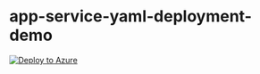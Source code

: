 # app-service-yaml-deployment-demo


[![Deploy to Azure](https://aka.ms/deploytoazurebutton)](https://portal.azure.com/#create/Microsoft.Template/uri/https%3A%2F%2Fraw.githubusercontent.com%2Fs-leonard%2Fapp-service-yaml-deployment-demo%2Fmaster%2FARMTemplate%2Fvs.json)